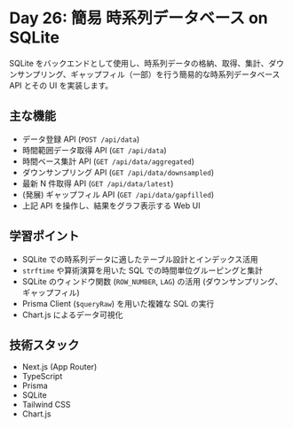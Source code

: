 # Day 26: 簡易 時系列データベース on SQLite

SQLite をバックエンドとして使用し、時系列データの格納、取得、集計、ダウンサンプリング、ギャップフィル（一部）を行う簡易的な時系列データベース API とその UI を実装します。

## 主な機能

- データ登録 API (`POST /api/data`)
- 時間範囲データ取得 API (`GET /api/data`)
- 時間ベース集計 API (`GET /api/data/aggregated`)
- ダウンサンプリング API (`GET /api/data/downsampled`)
- 最新 N 件取得 API (`GET /api/data/latest`)
- (発展) ギャップフィル API (`GET /api/data/gapfilled`)
- 上記 API を操作し、結果をグラフ表示する Web UI

## 学習ポイント

- SQLite での時系列データに適したテーブル設計とインデックス活用
- `strftime` や算術演算を用いた SQL での時間単位グルーピングと集計
- SQLite のウィンドウ関数 (`ROW_NUMBER`, `LAG`) の活用 (ダウンサンプリング、ギャップフィル)
- Prisma Client (`$queryRaw`) を用いた複雑な SQL の実行
- Chart.js によるデータ可視化

## 技術スタック

- Next.js (App Router)
- TypeScript
- Prisma
- SQLite
- Tailwind CSS
- Chart.js
